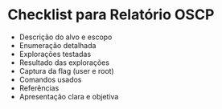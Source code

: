 # Checklist para Relatório OSCP

- Descrição do alvo e escopo
- Enumeração detalhada
- Explorações testadas
- Resultado das explorações
- Captura da flag (user e root)
- Comandos usados
- Referências
- Apresentação clara e objetiva
